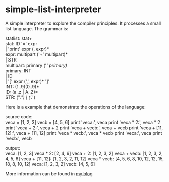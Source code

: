 simple-list-interpreter
=======================

A simple interpreter to explore the compiler principles.
It processes a small list language. The grammar is:  

statlist: stat+  
stat: ID '=' expr  
    | 'print' expr (, expr)*  
expr: multipart ('+' multipart)*  
    | STR  
multipart: primary ('*' primary)*  
primary: INT  
    | ID  
    | '[' expr (',', expr)* ']'  
INT: (1..9)(0..9)*  
ID: (a..z | A..Z)*  
STR: (\".*\") | (\'.*\')  

Here is a example that demonstrate the operations of the language:  

source code:  
veca = [1, 2, 3]
vecb = [4, 5, 6]
print 'veca:', veca
print 'veca * 2:', veca * 2
print 'veca + 2:', veca + 2
print 'veca + vecb:', veca + vecb
print 'veca + [11, 12]:', veca + [11, 12]
print 'veca * vecb:', veca * vecb
print 'veca:', veca
print 'vecb:', vecb

output:  
veca: [1, 2, 3]
veca * 2: [2, 4, 6]
veca + 2: [1, 2, 3, 2]
veca + vecb: [1, 2, 3, 2, 4, 5, 6]
veca + [11, 12]: [1, 2, 3, 2, 11, 12]
veca * vecb: [4, 5, 6, 8, 10, 12, 12, 15, 18, 8, 10, 12]
veca: [1, 2, 3, 2]
vecb: [4, 5, 6]

More information can be found in [my blog](http://blog.csdn.net/chosen0ne/article/details/8024176)


